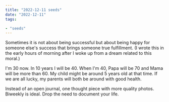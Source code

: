 ```yaml
---
title: "2022-12-11 seeds"
date: "2022-12-11"
tags:

- "seeds"
---
```


Sometimes it is not about being successful but about being happy for someone else's success that brings someone true fulfillment. (I wrote this in the early hours of morning after I woke up from a dream related to this moral.)

I'm 30 now. In 10 years I will be 40. When I'm 40, Papa will be 70 and Mama will be more than 60. My child might be around 5 years old at that time. If we are all lucky, my parents will both be around with good health.

Instead of an open journal, one thought piece with more quality photos. Biweekly is ideal. Drop the need to document your life.